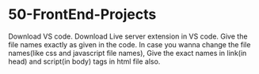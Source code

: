 # 50-FrontEnd-Projects

Download VS code.
Download Live server extension in VS code.
Give the file names exactly as given in the code.
In case you wanna change the file names(like css and javascript file names), Give the exact names in link(in head) and script(in body) tags in html file also.
